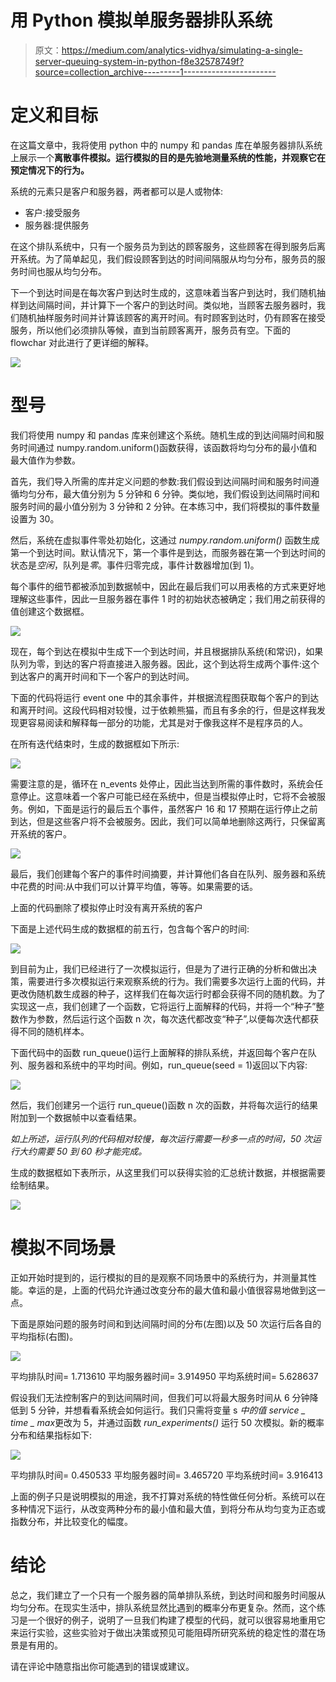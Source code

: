 # 用 Python 模拟单服务器排队系统

> 原文：<https://medium.com/analytics-vidhya/simulating-a-single-server-queuing-system-in-python-f8e32578749f?source=collection_archive---------1----------------------->

# **定义和目标**

在这篇文章中，我将使用 python 中的 numpy 和 pandas 库在单服务器排队系统上展示一个**离散事件模拟。运行模拟的目的是先验地测量系统的性能，并观察它在预定情况下的行为。**

系统的元素只是客户和服务器，两者都可以是人或物体:

*   客户:接受服务
*   服务器:提供服务

在这个排队系统中，只有一个服务员为到达的顾客服务，这些顾客在得到服务后离开系统。为了简单起见，我们假设顾客到达的时间间隔服从均匀分布，服务员的服务时间也服从均匀分布。

下一个到达时间是在每次客户到达时生成的，这意味着当客户到达时，我们随机抽样到达间隔时间，并计算下一个客户的到达时间。类似地，当顾客去服务器时，我们随机抽样服务时间并计算该顾客的离开时间。有时顾客到达时，仍有顾客在接受服务，所以他们必须排队等候，直到当前顾客离开，服务员有空。下面的 flowchar 对此进行了更详细的解释。

![](img/9dd4f4b555ae34c91536448dc0477150.png)

# **型号**

我们将使用 numpy 和 pandas 库来创建这个系统。随机生成的到达间隔时间和服务时间通过 numpy.random.uniform()函数获得，该函数将均匀分布的最小值和最大值作为参数。

首先，我们导入所需的库并定义问题的参数:我们假设到达间隔时间和服务时间遵循均匀分布，最大值分别为 5 分钟和 6 分钟。类似地，我们假设到达间隔时间和服务时间的最小值分别为 3 分钟和 2 分钟。在本练习中，我们将模拟的事件数量设置为 30。

然后，系统在虚拟事件零处初始化，这通过 *numpy.random.uniform()* 函数生成第一个到达时间。默认情况下，第一个事件是到达，而服务器在第一个到达时间的状态是*空闲*，队列是*零*。事件归零完成，事件计数器增加(到 1)。

每个事件的细节都被添加到数据帧中，因此在最后我们可以用表格的方式来更好地理解这些事件，因此一旦服务器在事件 1 时的初始状态被确定；我们用之前获得的值创建这个数据框。

![](img/b92fbea457340d96674a232804a44bd5.png)

现在，每个到达在模拟中生成下一个到达时间，并且根据排队系统(和常识)，如果队列为零，到达的客户将直接进入服务器。因此，这个到达将生成两个事件:这个到达客户的离开时间和下一个客户的到达时间。

下面的代码将运行 event one 中的其余事件，并根据流程图获取每个客户的到达和离开时间。这段代码相对较慢，过于依赖熊猫，而且有多余的行，但是这样我发现更容易阅读和解释每一部分的功能，尤其是对于像我这样不是程序员的人。

在所有迭代结束时，生成的数据框如下所示:

![](img/1a681c99d1b371a7d4a67570e2f2a67b.png)

需要注意的是，循环在 n_events 处停止，因此当达到所需的事件数时，系统会任意停止。这意味着一个客户可能已经在系统中，但是当模拟停止时，它将不会被服务。例如，下面是运行的最后五个事件，虽然客户 16 和 17 预期在运行停止之前到达，但是这些客户将不会被服务。因此，我们可以简单地删除这两行，只保留离开系统的客户。

![](img/8e14d9517ac092a501857a29cd383ada.png)

最后，我们创建每个客户的事件时间摘要，并计算他们各自在队列、服务器和系统中花费的时间:从中我们可以计算平均值，等等。如果需要的话。

上面的代码删除了模拟停止时没有离开系统的客户

下面是上述代码生成的数据框的前五行，包含每个客户的时间:

![](img/52bedc2e4810b8ebf800b353d45fccf2.png)

到目前为止，我们已经进行了一次模拟运行，但是为了进行正确的分析和做出决策，需要进行多次模拟运行来观察系统的行为。我们需要多次运行上面的代码，并更改伪随机数生成器的种子，这样我们在每次运行时都会获得不同的随机数。为了实现这一点，我们创建了一个函数，它将运行上面解释的代码，并将一个“种子”整数作为参数，然后运行这个函数 n 次，每次迭代都改变“种子”,以便每次迭代都获得不同的随机样本。

下面代码中的函数 run_queue()运行上面解释的排队系统，并返回每个客户在队列、服务器和系统中的平均时间。例如，run_queue(seed = 1)返回以下内容:

![](img/4e42e387afe0e14f1b7920b20f0de194.png)

然后，我们创建另一个运行 run_queue()函数 n 次的函数，并将每次运行的结果附加到一个数据帧中以查看结果。

*如上所述，运行队列的代码相对较慢，每次运行需要一秒多一点的时间，50 次运行大约需要 50 到 60 秒才能完成。*

生成的数据框如下表所示，从这里我们可以获得实验的汇总统计数据，并根据需要绘制结果。

![](img/9b13ae24b6e04e3b2d813ac3d9afc032.png)

# **模拟不同场景**

正如开始时提到的，运行模拟的目的是观察不同场景中的系统行为，并测量其性能。幸运的是，上面的代码允许通过改变分布的最大值和最小值很容易地做到这一点。

下面是原始问题的服务时间和到达间隔时间的分布(左图)以及 50 次运行后各自的平均指标(右图)。

![](img/a7b4b4cc1e0e1e4395c69f7a73a801ad.png)

平均排队时间= 1.713610
平均服务器时间= 3.914950
平均系统时间= 5.628637

假设我们无法控制客户的到达间隔时间，但我们可以将最大服务时间从 6 分钟降低到 5 分钟，并想看看系统会如何运行。我们只需将变量 s *中的值 service _ time _ max*更改为 5，并通过函数 *run_experiments()* 运行 50 次模拟。新的概率分布和结果指标如下:

![](img/47292694e80e2de66ecb6e05fd108a0c.png)

平均排队时间= 0.450533
平均服务器时间= 3.465720
平均系统时间= 3.916413

上面的例子只是说明模拟的用途，我不打算对系统的特性做任何分析。系统可以在多种情况下运行，从改变两种分布的最小值和最大值，到将分布从均匀变为正态或指数分布，并比较变化的幅度。

# 结论

总之，我们建立了一个只有一个服务器的简单排队系统，到达时间和服务时间服从均匀分布。在现实生活中，排队系统显然比遇到的概率分布更复杂。然而，这个练习是一个很好的例子，说明了一旦我们构建了模型的代码，就可以很容易地重用它来运行实验，这些实验对于做出决策或预见可能阻碍所研究系统的稳定性的潜在场景是有用的。

请在评论中随意指出你可能遇到的错误或建议。